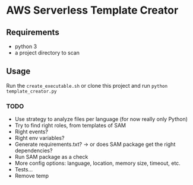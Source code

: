 # AWS Serverless Template Creator

## Requirements

- python 3
- a project directory to scan

## Usage

Run the `create_executable.sh` or clone this project and run `python template_creator.py`

### TODO

- Use strategy to analyze files per language (for now really only Python)
- Try to find right roles, from templates of SAM
- Right events?
- Right env variables?
- Generate requirements.txt? -> or does SAM package get the right dependencies?
- Run SAM package as a check
- More config options: language, location, memory size, timeout, etc.
- Tests...
- Remove temp
